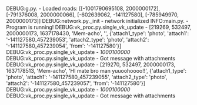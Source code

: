 DEBUG:g.py.<module> - Loaded roads: [[-1001790695108, 2000000172], [-791376008, 2000000066], [-602639062, -141127580], [-785949970, 2000000173]]
DEBUG:network.py._init - network initialized
INFO:main.py.<module> - Program is running!
DEBUG:vk_proc.py.single_vk_update - [219269, 532497, 2000000173, 1637178430, 'Mem-acho', '', {'attach1_type': 'photo', 'attach1': '-141127580_457239053', 'attach2_type': 'photo', 'attach2': '-141127580_457239054', 'from': '-141127580'}]
DEBUG:vk_proc.py.single_vk_update - *1000100000*
DEBUG:vk_proc.py.single_vk_update - Got message with attachments
DEBUG:vk_proc.py.single_vk_update - [219270, 532497, 2000000173, 1637178513, 'Mem-acho', 'HI mate bro man yuuoohoooo!!', {'attach1_type': 'photo', 'attach1': '-141127580_457239055', 'attach2_type': 'photo', 'attach2': '-141127580_457239057', 'from': '-141127580'}]
DEBUG:vk_proc.py.single_vk_update - *1000100000*
DEBUG:vk_proc.py.single_vk_update - Got message with attachments
